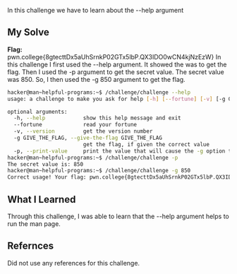 In this challenge we have to learn about the --help argument
## My Solve

**Flag:** pwn.college{8gtecttDx5aUhSrnkP02GTx5lbP.QX3IDO0wCN4kjNzEzW}
In this challenge I first used the --help argument. It showed the was to get the flag. Then I used the -p argument to get the secret value. The secret value was 850. So, I then used the -g 850 argument to get the
flag.

```bash
hacker@man~helpful-programs:~$ /challenge/challenge --help
usage: a challenge to make you ask for help [-h] [--fortune] [-v] [-g GIVE_THE_FLAG] [-p]

optional arguments:
  -h, --help            show this help message and exit
  --fortune             read your fortune
  -v, --version         get the version number
  -g GIVE_THE_FLAG, --give-the-flag GIVE_THE_FLAG
                        get the flag, if given the correct value
  -p, --print-value     print the value that will cause the -g option to give you the flag
hacker@man~helpful-programs:~$ /challenge/challenge -p
The secret value is: 850
hacker@man~helpful-programs:~$ /challenge/challenge -g 850
Correct usage! Your flag: pwn.college{8gtecttDx5aUhSrnkP02GTx5lbP.QX3IDO0wCN4kjNzEzW}
```

## What I Learned
Through this challenge, I was able to learn that the --help argument helps to run the man page.

## Refernces
Did not use any references for this challenge.

